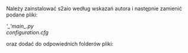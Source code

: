 Należy zainstalować s2aio według wskazań autora i następnie zamienić podane pliki:

<i>'_'_main__.py</i><br />
<i>configuration.cfg</i><br />

oraz dodać do odpowiednich folderów pliki:
